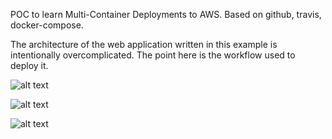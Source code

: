 


POC to learn Multi-Container Deployments to AWS. Based on github, travis, docker-compose.

The architecture of the web application written in this example is intentionally overcomplicated. The point here is the workflow used to deploy it.

![alt text](https://github.com/fgiopp/complicated_fibonacci_calc/blob/master/diagrams/diagram_dev.png)

![alt text](https://github.com/fgiopp/complicated_fibonacci_calc/blob/master/diagrams/diagram_prod.png)

![alt text](https://github.com/fgiopp/complicated_fibonacci_calc/blob/master/diagrams/diagram_prod_wp.png)
